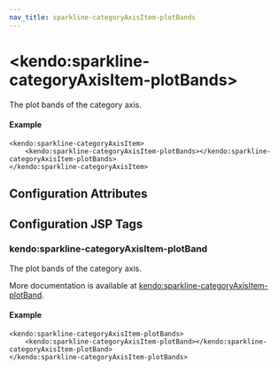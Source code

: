 ```yaml
---
nav_title: sparkline-categoryAxisItem-plotBands
---
```


# \<kendo:sparkline-categoryAxisItem-plotBands\>

The plot bands of the category axis.

#### Example
    <kendo:sparkline-categoryAxisItem>
        <kendo:sparkline-categoryAxisItem-plotBands></kendo:sparkline-categoryAxisItem-plotBands>
    </kendo:sparkline-categoryAxisItem>

## Configuration Attributes


##  Configuration JSP Tags

### kendo:sparkline-categoryAxisItem-plotBand

The plot bands of the category axis.

More documentation is available at [kendo:sparkline-categoryAxisItem-plotBand](/api/wrappers/jsp/sparkline/categoryaxisitem-plotband).

#### Example

    <kendo:sparkline-categoryAxisItem-plotBands>
        <kendo:sparkline-categoryAxisItem-plotBand></kendo:sparkline-categoryAxisItem-plotBand>
    </kendo:sparkline-categoryAxisItem-plotBands>

